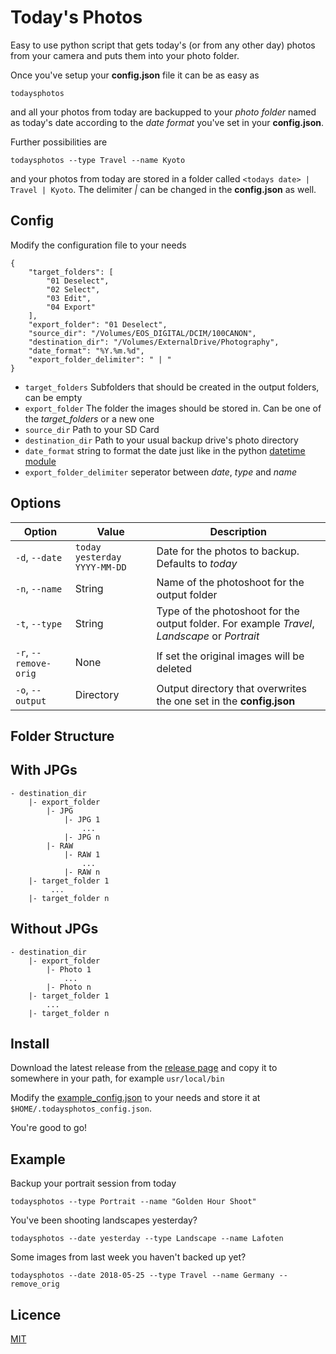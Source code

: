 # Today's Photos

Easy to use python script that gets today's (or from any other day) photos from your camera and puts them into your photo folder.

Once you've setup your **config.json** file it can be as easy as

```
todaysphotos
```

and all your photos from today are backupped to your *photo folder* named as today's date according to the *date format* you've set in your **config.json**.

Further possibilities are

```
todaysphotos --type Travel --name Kyoto
```

and your photos from today are stored in a folder called `<todays date> | Travel | Kyoto`. The delimiter *|* can be changed in the **config.json** as well.

## Config

Modify the configuration file to your needs

```
{
	"target_folders": [
		"01 Deselect",
		"02 Select",
		"03 Edit",
		"04 Export"
	],
	"export_folder": "01 Deselect",
	"source_dir": "/Volumes/EOS_DIGITAL/DCIM/100CANON",
	"destination_dir": "/Volumes/ExternalDrive/Photography",
	"date_format": "%Y.%m.%d",
	"export_folder_delimiter": " | "
}

```

* `target_folders` Subfolders that should be created in the output folders, can be empty
* `export_folder` The folder the images should be stored in. Can be one of the *target_folders* or a new one
* `source_dir` Path to your SD Card
* `destination_dir` Path to your usual backup drive's photo directory
* `date_format` string to format the date just like in the python [datetime module](https://docs.python.org/2/library/datetime.html#strftime-strptime-behavior)
* `export_folder_delimiter` seperator between *date*, *type* and *name*

## Options

| Option               | Value                            | Description                                                                                   |
|----------------------|----------------------------------|-----------------------------------------------------------------------------------------------|
| `-d`, `--date`       | `today` `yesterday` `YYYY-MM-DD` | Date for the photos to backup. Defaults to *today*                                            |
| `-n`, `--name`       | String                           | Name of the photoshoot for the output folder                                                  |
| `-t`, `--type`       | String                           | Type of the photoshoot for the output folder. For example *Travel*, *Landscape* or *Portrait* |
| `-r`, `--remove-orig` | None                             | If set the original images will be deleted                                                    |
| `-o`, `--output`     | Directory                        | Output directory that overwrites the one set in the **config.json**                           |


## Folder Structure

## With JPGs

```
- destination_dir
	|- export_folder
  		|- JPG
   			|- JPG 1
      			...
   			|- JPG n
  		|- RAW
   			|- RAW 1
     			...
   			|- RAW n
 	|- target_folder 1
         ...
 	|- target_folder n   	  
```

## Without JPGs

```
- destination_dir
	|- export_folder
		|- Photo 1
      		...
  		|- Photo n
 	|- target_folder 1
    	...
 	|- target_folder n   	  
```

## Install

Download the latest release from the [release page](https://github.com/00SteinsGate00/Todays-Photos/releases) and copy it to somewhere in your path, for example `usr/local/bin`

Modify the [example_config.json](example_config.json) to your needs and store it at `$HOME/.todaysphotos_config.json`.

You're good to go!


## Example

Backup your portrait session from today

```
todaysphotos --type Portrait --name "Golden Hour Shoot"
```

You've been shooting landscapes yesterday?

```
todaysphotos --date yesterday --type Landscape --name Lafoten
```

Some images from last week you haven't backed up yet?

```
todaysphotos --date 2018-05-25 --type Travel --name Germany --remove_orig
```



## Licence

[MIT](licence.md)
